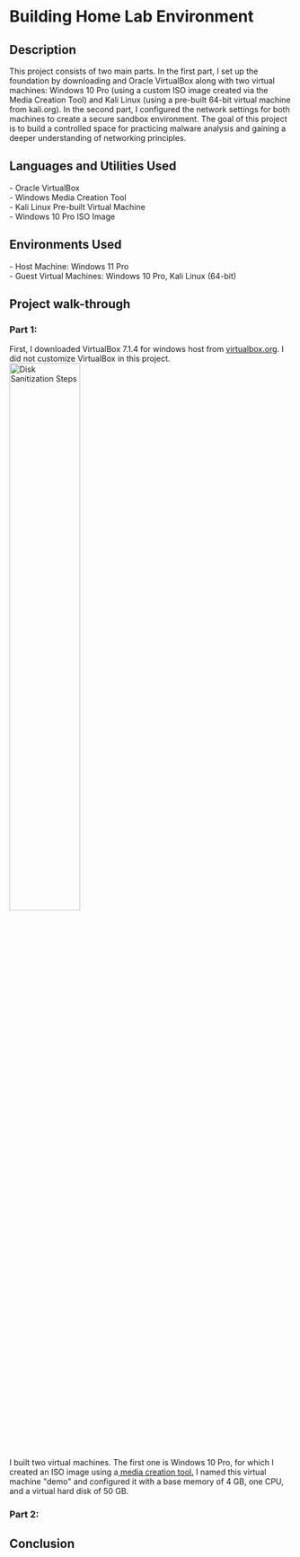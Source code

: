 # Building Home Lab Environment
<h2>Description</h2>
This project consists of two main parts.
In the first part, I set up the foundation by downloading and Oracle VirtualBox along with two virtual machines: Windows 10 Pro (using a custom ISO image created via the Media Creation Tool) and Kali Linux (using a pre-built 64-bit virtual machine from kali.org).
In the second part, I configured the network settings for both machines to create a secure sandbox environment.
The goal of this project is to build a controlled space for practicing malware analysis and gaining a deeper understanding of networking principles.
<br />
<h2>Languages and Utilities Used</h2>
- Oracle VirtualBox<br />
- Windows Media Creation Tool<br />
- Kali Linux Pre-built Virtual Machine <br />
- Windows 10 Pro ISO Image<br />
<h2>Environments Used </h2>
- Host Machine: Windows 11 Pro<br />
- Guest Virtual Machines: Windows 10 Pro, Kali Linux (64-bit)<br />

<h2>Project walk-through</h2>
<h3>Part 1:</h3>
First, I downloaded VirtualBox 7.1.4 for windows host from <a href="https://www.virtualbox.org/wiki/Downloads">virtualbox.org</a>. I did not customize VirtualBox in this project.
<img src="https://i.imgur.com/0FgIHq9.jpeg" height="50%" width="50%" alt="Disk Sanitization Steps"/> <br/>
I built two virtual machines. The first one is Windows 10 Pro, for which I created an ISO image using a<a href="https://www.virtualbox.org/wiki/Downloads"](https://www.microsoft.com/en-ca/software-download/windows10iso)> media creation tool.</a> I named this virtual machine "demo" and configured it with a base memory of 4 GB, one CPU, and a virtual hard disk of 50 GB.

<h3>Part 2:</h3>
<h2>Conclusion</h2>
